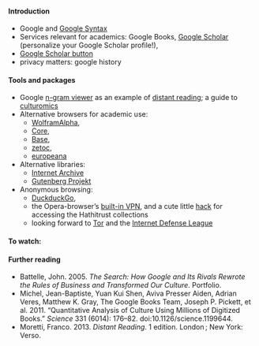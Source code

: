 #### Introduction
* Google and [Google Syntax](https://support.google.com/websearch/answer/2466433?hl=en)
* Services relevant for academics: Google Books, [Google Scholar](https://scholar.google.com/) (personalize your Google Scholar profile!),
* [Google Scholar button](https://chrome.google.com/webstore/detail/google-scholar-button/ldipcbpaocekfooobnbcddclnhejkcpn?hl=en) 
* privacy matters: google history

#### Tools and packages
* Google [n-gram viewer](https://books.google.com/ngrams/info) as an example of [distant reading](http://www.nytimes.com/2011/06/26/books/review/the-mechanic-muse-what-is-distant-reading.html); a guide to [culturomics](http://www.culturomics.org/Resources/A-users-guide-to-culturomics)
* Alternative browsers for academic use: 
  * [WolframAlpha](http://www.wolframalpha.com/), 
  * [Core](http://core.ac.uk/search/),
  * [Base](http://www.base-search.net/), 
  * [zetoc](http://zetoc.jisc.ac.uk/), 
  * [europeana](http://www.europeana.eu/portal/)
* Alternative libraries:
  * [Internet Archive](https://archive.org/)
  * [Gutenberg Projekt](https://www.gutenberg.org/)
* Anonymous browsing: 
  * [DuckduckGo](https://duckduckgo.com/), 
  * the Opera-browser’s [built-in VPN](https://www.opera.com/blogs/desktop/2016/04/free-vpn-integrated-opera-for-windows-mac/), and a cute little [hack](http://archiv.twoday.net/stories/11553592/) for accessing the Hathitrust collections
  * looking forward to [Tor](https://www.torproject.org/projects/torbrowser.html.en) and the [Internet Defense League](https://www.internetdefenseleague.org/)


#### To watch:

#### Further reading
* Battelle, John. 2005. *The Search: How Google and Its Rivals Rewrote the Rules of Business and Transformed Our Culture*. Portfolio.
* Michel, Jean-Baptiste, Yuan Kui Shen, Aviva Presser Aiden, Adrian Veres, Matthew K. Gray, The Google Books Team, Joseph P. Pickett, et al. 2011. “Quantitative Analysis of Culture Using Millions of Digitized Books.” *Science* 331 (6014): 176–82. doi:10.1126/science.1199644.
* Moretti, Franco. 2013. *Distant Reading*. 1 edition. London ; New York: Verso.
